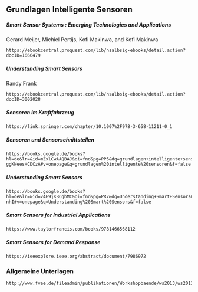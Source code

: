 ## Grundlagen Intelligente Sensoren

##### Smart Sensor Systems : Emerging Technologies and Applications
Gerard Meijer, Michiel Pertijs, Kofi Makinwa, and Kofi Makinwa
```
https://ebookcentral.proquest.com/lib/hsalbsig-ebooks/detail.action?docID=1666479
```
##### Understanding Smart Sensors
Randy Frank
```
https://ebookcentral.proquest.com/lib/hsalbsig-ebooks/detail.action?docID=3002028
```

##### Sensoren im Kraftfahrzeug
```
https://link.springer.com/chapter/10.1007%2F978-3-658-11211-0_1
```

##### Sensoren und Sensorschnittstellen
```
https://books.google.de/books?hl=de&lr=&id=mZxlCwAAQBAJ&oi=fnd&pg=PP5&dq=grundlagen+intelligente+sensoren+&ots=x4S6gNmBha&sig=qh1UK7GI6IPA5-ggKNeesHCDCzA#v=onepage&q=grundlagen%20intelligente%20sensoren&f=false
```

##### Understanding Smart Sensors
```
https://books.google.de/books?hl=de&lr=&id=v4G9jKBCghMC&oi=fnd&pg=PR7&dq=Understanding+Smart+Sensors&ots=fgHT9yEjmc&sig=5Xrs0tm3nR3aF4QaHywLZAs-nhI#v=onepage&q=Understanding%20Smart%20Sensors&f=false
```

##### Smart Sensors for Industrial Applications
```
https://www.taylorfrancis.com/books/9781466568112
```

##### Smart Sensors for Demand Response
```
https://ieeexplore.ieee.org/abstract/document/7986972
```

### Allgemeine Unterlagen
```
http://www.fvee.de/fileadmin/publikationen/Workshopbaende/ws2013/ws2013_03_02.pdf
```

